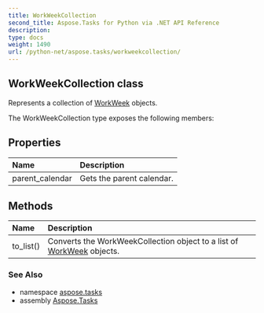 ```yaml
---
title: WorkWeekCollection
second_title: Aspose.Tasks for Python via .NET API Reference
description: 
type: docs
weight: 1490
url: /python-net/aspose.tasks/workweekcollection/
---
```


## WorkWeekCollection class

Represents a collection of [WorkWeek](/tasks/python-net/aspose.tasks/workweek/) objects.

The WorkWeekCollection type exposes the following members:
## Properties
| Name | Description |
| :- | :- |
|parent_calendar|Gets the parent calendar.|
## Methods
| Name | Description |
| :- | :- |
|to_list()|Converts the WorkWeekCollection object to a list of [WorkWeek](/tasks/python-net/aspose.tasks/workweek/) objects.|

### See Also

* namespace [aspose.tasks](/tasks/python-net/aspose.tasks/)
* assembly [Aspose.Tasks](/tasks/python-net/)

